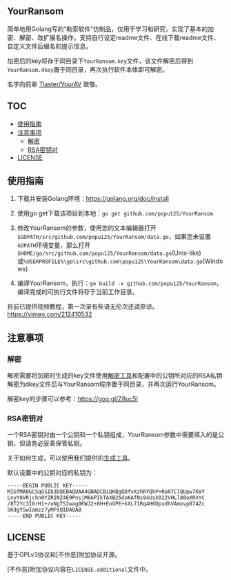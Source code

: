 YourRansom
---

简单地用Golang写的“勒索软件”仿制品，仅用于学习和研究，实现了基本的加密、解密、改扩展名操作。支持自行设定readme文件、在线下载readme文件、自定义文件后缀名和提示信息。

加密后的key将存于同目录下`YourRansom.key`文件，该文件解密后得到`YourRansom.dkey`置于同目录，再次执行软件本体即可解密。

名字向前辈 [Tlaster/YourAV](https://github.com/Tlaster/YourAV) 致敬。

## TOC

- [使用指南](#使用指南)
- [注意事项](#注意事项)
  - [解密](#解密)
  - [RSA密钥对](#RSA密钥对)
- [LICENSE](#LICENSE)


## 使用指南

1. 下载并安装Golang环境：<https://golang.org/doc/install>

2. 使用go get下载该项目到本地：`go get github.com/popu125/YourRansom`

3. 修改YourRansom的参数，使用您的文本编辑器打开`$GOPATH/src/github.com/popu125/YourRansom/data.go`，如果您未设置`GOPATH`环境变量，那么打开`$HOME/go/src/github.com/popu125/YourRansom/data.go`(Unix-like)或`%USERPROFILE%\go\src\github.com\popu125\YourRansom\data.go`(Windows)

4. 编译YourRansom，执行：`go build -x github.com/popu125/YourRansom`，编译完成的可执行文件将存于当前工作目录。

目前已提供视频教程，第一次录有些语无伦次还请原谅。<https://vimeo.com/212410532>


## 注意事项

### 解密

解密需要将加密时生成的key文件使用[解密工具](https://goo.gl/J2HSk0)和配置中的公钥所对应的RSA私钥解密为dkey文件后与YourRansom程序置于同目录，并再次运行YourRansom。

解密key的步骤可以参考：<https://goo.gl/Z8uc5l>

### RSA密钥对

一个RSA密钥对由一个公钥和一个私钥组成，YourRansom参数中需要填入的是公钥，但请务必妥善保管私钥。

关于如何生成，可以使用我们提供的[生成工具](https://github.com/YourRansom/genKeypair)。

默认设置中的公钥对应的私钥为：
```
-----BEGIN PUBLIC KEY-----
MIGfMA0GCSqGSIb3DQEBAQUAA4GNADCBiQKBgQDfvXzhRYQhP+RoRTClQUpw7KmY
LnyY8VRjchn0YZRINZ4E9PnsjM6APIkTAXB25doKAfNs94UsX022VHLl80oXRXYC
/8T2Yc3I0rH1+/oNgTS2wag0KWJ2+8H+EoGPE+kXL71Rq4H6DpxdhVAmovp074Zc
5KdgYSwIamzz7yMPsQIDAQAB
-----END PUBLIC KEY-----
```


## LICENSE

基于GPLv3协议和[不作恶]附加协议开源。

[不作恶]附加协议内容在`LICENSE.additional`文件中。
